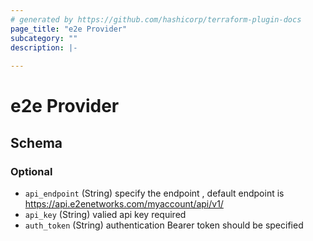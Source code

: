 ```yaml
---
# generated by https://github.com/hashicorp/terraform-plugin-docs
page_title: "e2e Provider"
subcategory: ""
description: |-
  
---
```


# e2e Provider





<!-- schema generated by tfplugindocs -->
## Schema

### Optional

- `api_endpoint` (String) specify the endpoint , default endpoint is https://api.e2enetworks.com/myaccount/api/v1/
- `api_key` (String) valied api key required
- `auth_token` (String) authentication Bearer token should be specified
